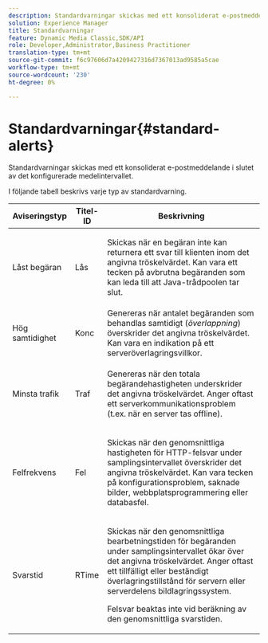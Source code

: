 ```yaml
---
description: Standardvarningar skickas med ett konsoliderat e-postmeddelande i slutet av det konfigurerade medelintervallet.
solution: Experience Manager
title: Standardvarningar
feature: Dynamic Media Classic,SDK/API
role: Developer,Administrator,Business Practitioner
translation-type: tm+mt
source-git-commit: f6c97606d7a4209427316d7367013ad9585a5cae
workflow-type: tm+mt
source-wordcount: '230'
ht-degree: 0%

---
```



# Standardvarningar{#standard-alerts}

Standardvarningar skickas med ett konsoliderat e-postmeddelande i slutet av det konfigurerade medelintervallet.

I följande tabell beskrivs varje typ av standardvarning.

<table id="table_02611F1B920E48A6973BFA969CA564EB"> 
 <thead> 
  <tr> 
   <th class="entry"> <b>Aviseringstyp</b> </th> 
   <th class="entry"> <b>Titel-ID</b> </th> 
   <th class="entry"> <b>Beskrivning</b> </th> 
  </tr> 
 </thead>
 <tbody> 
  <tr> 
   <td> <p>Låst begäran </p> </td> 
   <td> <p>Lås </p> </td> 
   <td> <p>Skickas när en begäran inte kan returnera ett svar till klienten inom det angivna tröskelvärdet. Kan vara ett tecken på avbrutna begäranden som kan leda till att Java-trådpoolen tar slut. </p> </td> 
  </tr> 
  <tr> 
   <td> <p>Hög samtidighet </p> </td> 
   <td> <p>Konc </p> </td> 
   <td> Genereras när antalet begäranden som behandlas samtidigt (<i>överlappning</i>) överskrider det angivna tröskelvärdet. Kan vara en indikation på ett serveröverlagringsvillkor. </td> 
  </tr> 
  <tr> 
   <td> <p>Minsta trafik </p> </td> 
   <td> <p>Traf </p> </td> 
   <td> <p>Genereras när den totala begärandehastigheten underskrider det angivna tröskelvärdet. Anger oftast ett serverkommunikationsproblem (t.ex. när en server tas offline). </p> </td> 
  </tr> 
  <tr> 
   <td> <p>Felfrekvens </p> </td> 
   <td> <p>Fel </p> </td> 
   <td> <p>Skickas när den genomsnittliga hastigheten för HTTP-felsvar under samplingsintervallet överskrider det angivna tröskelvärdet. Kan vara tecken på konfigurationsproblem, saknade bilder, webbplatsprogrammering eller databasfel. </p> </td> 
  </tr> 
  <tr> 
   <td> <p>Svarstid </p> </td> 
   <td> <p>RTime </p> </td> 
   <td> <p>Skickas när den genomsnittliga bearbetningstiden för begäranden under samplingsintervallet ökar över det angivna tröskelvärdet. Anger oftast ett tillfälligt eller beständigt överlagringstillstånd för servern eller serverdelens bildlagringssystem. </p> <p>Felsvar beaktas inte vid beräkning av den genomsnittliga svarstiden. </p> </td> 
  </tr> 
 </tbody> 
</table>

